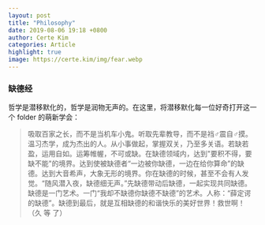 ```yaml
---
layout: post
title: "Philosophy"
date: 2019-08-06 19:18 +0800
author: Certe Kim
categories: Article
highlight: true
image: https://certe.kim/img/fear.webp
---
```



### 缺德经
哲学是潜移默化的，哲学是润物无声的。在这里，将潜移默化每一位好奇打开这一个 folder 的萌新学会：
>吸取百家之长，而不是当机车小鬼。听取先辈教导，而不是裆♂震自♂摸。温习杰学，成为杰出的人。从小事做起，掌握双关，乃至多关语。若缺若盈，运用自如。运筹帷幄，不可或缺。在缺德领域内，达到"要积不得，要缺不能"的境界。达到使被缺德者“一边被你缺德，一边在给你算命”的缺德。达到大音希声，大象无形的境界。你在缺德的时候，甚至不会有人发觉。“随风潜入夜，缺德细无声。”先缺德带动后缺德，一起实现共同缺德。缺德是一门艺术。一门“我却不缺德你缺德不缺德”的艺术。人称：“薛定谔的缺德”。缺德到最后，就是互相缺德的和谐快乐的美好世界！救世啊！（久 等 了）

